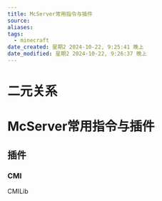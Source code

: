 ```yaml
---
title: McServer常用指令与插件
source: 
aliases: 
tags:
  - minecraft
date_created: 星期2 2024-10-22, 9:25:41 晚上
date_modified: 星期2 2024-10-22, 9:26:37 晚上
---
```

# 二元关系


# McServer常用指令与插件

## 插件
### CMI
CMILib
